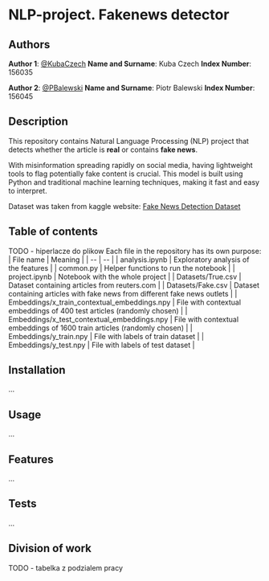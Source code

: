 # NLP-project. Fakenews detector

## Authors
**Author 1**: [@KubaCzech](https://github.com/KubaCzech)
**Name and Surname**: Kuba Czech
**Index Number**: 156035

**Author 2**: [@PBalewski](https://github.com/PBalewski)
**Name and Surname**: Piotr Balewski
**Index Number**: 156045

## Description
This repository contains Natural Language Processing (NLP) project that detects whether the article is **real** or contains **fake news**. 

With misinformation spreading rapidly on social media, having lightweight tools to flag potentially fake content is crucial. This model is built using Python and traditional machine learning techniques, making it fast and easy to interpret.

Dataset was taken from kaggle website: [Fake News Detection Dataset](https://www.kaggle.com/datasets/emineyetm/fake-news-detection-datasets/data?select=News+_dataset)

## Table of contents
TODO - hiperlacze do plikow
Each file in the repository has its own purpose:
| File name | Meaning |
| -- | -- |
| analysis.ipynb | Exploratory analysis of the features |
| common.py | Helper functions to run the notebook |
| project.ipynb | Notebook with the whole project |
| Datasets/True.csv | Dataset containing articles from reuters.com |
| Datasets/Fake.csv | Dataset containing articles with fake news from different fake news outlets |
| Embeddings/x_train_contextual_embeddings.npy | File with contextual embeddings of 400 test articles (randomly chosen) |
| Embeddings/x_test_contextual_embeddings.npy | File with contextual embeddings of 1600 train articles (randomly chosen) |
| Embeddings/y_train.npy | File with labels of train dataset |
| Embeddings/y_test.npy | File with labels of test dataset |

## Installation
...

## Usage
...

## Features
...

## Tests
...

## Division of work
TODO - tabelka z podzialem pracy